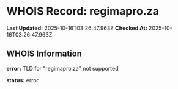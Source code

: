 # WHOIS Record: regimapro.za

**Last Updated:** 2025-10-16T03:26:47.963Z
**Checked At:** 2025-10-16T03:26:47.963Z

## WHOIS Information

**error:** TLD for "regimapro.za" not supported

**status:** error

